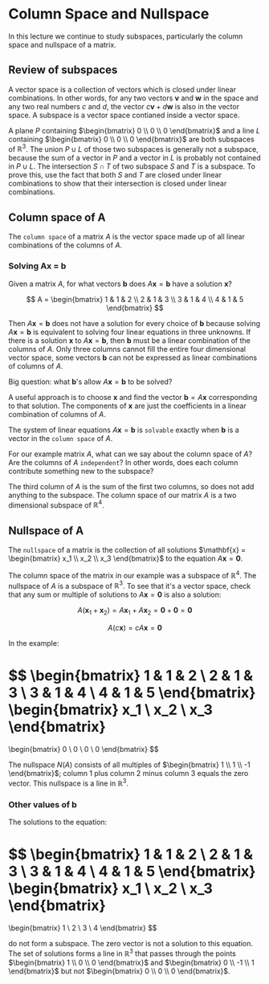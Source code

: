 # Column Space and Nullspace

In this lecture we continue to study subspaces, particularly the column space and nullspace of a matrix.

## Review of subspaces

A vector space is a collection of vectors which is closed under linear combinations. In other words, for any two vectors $\mathbf{v}$ and $\mathbf{w}$ in the space and any two real numbers $c$ and $d$, the vector $c\mathbf{v} + d\mathbf{w}$ is also in the vector space. A subspace is a vector space contianed inside a vector space.

A plane $P$ containing $\begin{bmatrix} 0 \\ 0 \\ 0 \end{bmatrix}$ and a line $L$ containing $\begin{bmatrix} 0 \\ 0 \\ 0 \end{bmatrix}$ are both subspaces of $\mathbb{R}^3$. The union $P \cup L$ of those two subspaces is generally not a subspace, because the sum of a vector in $P$ and a vector in $L$ is probably not contained in $P \cup L$. The intersection $S \cap T$ of two subspace $S$ and $T$ is a subspace. To prove this, use the fact that both $S$ and $T$ are closed under linear combinations to show that their intersection is closed under linear combinations.

## Column space of A

The `column space` of a matrix $A$ is the vector space made up of all linear combinations of the columns of $A$.

### Solving Ax = b

Given a matrix $A$, for what vectors $\mathbf{b}$ does $A\mathbf{x} = \mathbf{b}$ have a solution $\mathbf{x}$?

$$
A =
\begin{bmatrix}
1 & 1 & 2 \\
2 & 1 & 3 \\
3 & 1 & 4 \\
4 & 1 & 5
\end{bmatrix}
$$

Then $A\mathbf{x} = \mathbf{b}$ does not have a solution for every choice of $\mathbf{b}$ because solving $A\mathbf{x} = \mathbf{b}$ is equivalent to solving four linear equations in three unknowns. If there is a solution $\mathbf{x}$ to $A\mathbf{x} = \mathbf{b}$, then $\mathbf{b}$ must be a linear combination of the columns of $A$. Only three columns cannot fill the entire four dimensional vector space, some vectors $\mathbf{b}$ can not be expressed as linear combinations of columns of $A$.

Big question: what $\mathbf{b}$'s allow $A\mathbf{x} = \mathbf{b}$ to be solved?

A useful approach is to choose $\mathbf{x}$ and find the vector $\mathbf{b} = A\mathbf{x}$  corresponding to that solution. The components of $\mathbf{x}$ are just the coefficients in a linear combination of columns of $A$.

The system of linear equations $A\mathbf{x} = \mathbf{b}$ is `solvable` exactly when $\mathbf{b}$ is a vector in the `column space` of $A$.

For our example matrix $A$, what can we say about the column space of $A$? Are the columns of $A$ `independent`? In other words, does each column contribute something new to the subspace?

The third column of $A$ is the sum of the first two columns, so does not add anything to the subspace. The column space of our matrix $A$ is a two dimensional subspace of $\mathbb{R}^4$.

## Nullspace of A

The `nullspace` of a matrix is the collection of all solutions $\mathbf{x} = \begin{bmatrix} x_1 \\ x_2 \\ x_3 \end{bmatrix}$ to the equation $A\mathbf{x} = \mathbf{0}$.

The column space of the matrix in our example was a subspace of $\mathbb{R}^4$. The nullspace of $A$ is a subspace of $\mathbb{R}^3$. To see that it's a vector space, check that any sum or multiple of solutions to $A\mathbf{x} = \mathbf{0}$ is also a solution:

$$
A(\mathbf{x}_ 1 + \mathbf{x}_ 2) = A\mathbf{x}_ 1 + A\mathbf{x}_ 2 = \mathbf{0} + \mathbf{0} = \mathbf{0}
$$

$$
A(c\mathbf{x}) = cA\mathbf{x} = \mathbf{0}
$$

In the example:

$$
\begin{bmatrix}
1 & 1 & 2 \\
2 & 1 & 3 \\
3 & 1 & 4 \\
4 & 1 & 5
\end{bmatrix}
\begin{bmatrix}
x_1 \\
x_2 \\
x_3
\end{bmatrix}
=
\begin{bmatrix}
0 \\
0 \\
0 \\
0
\end{bmatrix}
$$


The nullspace $N(A)$ consists of all multiples of $\begin{bmatrix} 1 \\ 1 \\ -1 \end{bmatrix}$; column 1 plus column 2 minus column 3 equals the zero vector. This nullspace is a line in $\mathbb{R}^3$.

### Other values of b

The solutions to the equation:

$$
\begin{bmatrix}
1 & 1 & 2 \\
2 & 1 & 3 \\
3 & 1 & 4 \\
4 & 1 & 5
\end{bmatrix}
\begin{bmatrix}
x_1 \\
x_2 \\
x_3
\end{bmatrix}
=
\begin{bmatrix}
1 \\
2 \\
3 \\
4
\end{bmatrix}
$$

do not form a subspace. The zero vector is not a solution to this equation. The set of solutions forms a line in $\mathbb{R}^3$ that passes through the points $\begin{bmatrix} 1 \\ 0 \\ 0  \end{bmatrix}$ and $\begin{bmatrix} 0 \\ -1 \\ 1 \end{bmatrix}$ but not $\begin{bmatrix} 0 \\ 0 \\ 0 \end{bmatrix}$.
